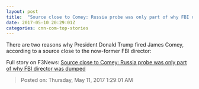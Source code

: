 ```yaml
---
layout: post
title:  "Source close to Comey: Russia probe was only part of why FBI director was dumped"
date: 2017-05-10 20:29:01Z
categories: cnn-com-top-stories
---
```


There are two reasons why President Donald Trump fired James Comey, according to a source close to the now-former FBI director:


Full story on F3News: [Source close to Comey: Russia probe was only part of why FBI director was dumped](http://www.f3nws.com/n/pk2ANC)

> Posted on: Thursday, May 11, 2017 1:29:01 AM
